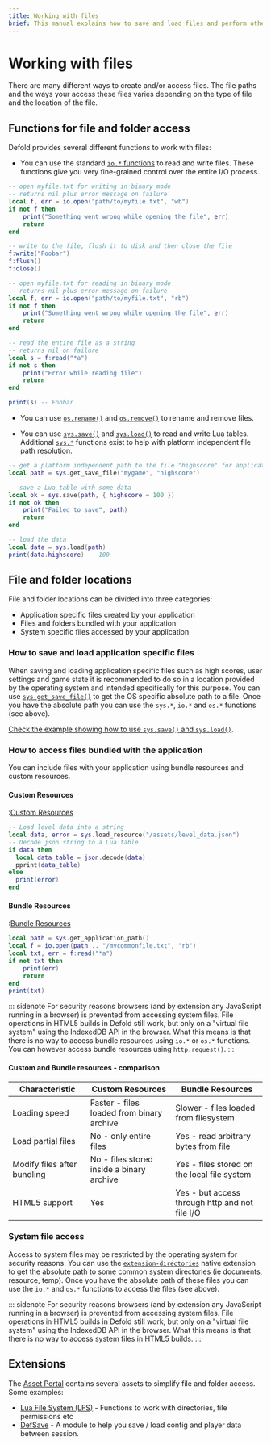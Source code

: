 ```yaml
---
title: Working with files
brief: This manual explains how to save and load files and perform other kinds of file operations.
---
```


# Working with files
There are many different ways to create and/or access files. The file paths and the ways your access these files varies depending on the type of file and the location of the file.

## Functions for file and folder access
Defold provides several different functions to work with files:

* You can use the standard [`io.*` functions](https://defold.com/ref/stable/io/) to read and write files. These functions give you very fine-grained control over the entire I/O process.

```lua
-- open myfile.txt for writing in binary mode
-- returns nil plus error message on failure
local f, err = io.open("path/to/myfile.txt", "wb")
if not f then
	print("Something went wrong while opening the file", err)
	return
end

-- write to the file, flush it to disk and then close the file
f:write("Foobar")
f:flush()
f:close()

-- open myfile.txt for reading in binary mode
-- returns nil plus error message on failure
local f, err = io.open("path/to/myfile.txt", "rb")
if not f then
	print("Something went wrong while opening the file", err)
	return
end

-- read the entire file as a string
-- returns nil on failure
local s = f:read("*a")
if not s then
	print("Error while reading file")
	return
end

print(s) -- Foobar
```

* You can use [`os.rename()`](https://defold.com/ref/stable/os/#os.rename:oldname-newname) and [`os.remove()`](https://defold.com/ref/stable/os/#os.remove:filename) to rename and remove files.

* You can use [`sys.save()`](https://defold.com/ref/stable/sys/#sys.save:filename-table) and [`sys.load()`](https://defold.com/ref/stable/sys/#sys.load:filename) to read and write Lua tables. Additional [`sys.*`](https://defold.com/ref/stable/sys/) functions exist to help with platform independent file path resolution.

```lua
-- get a platform independent path to the file "highscore" for application "mygame"
local path = sys.get_save_file("mygame", "highscore")

-- save a Lua table with some data
local ok = sys.save(path, { highscore = 100 })
if not ok then
	print("Failed to save", path)
	return
end

-- load the data
local data = sys.load(path)
print(data.highscore) -- 100
```


## File and folder locations
File and folder locations can be divided into three categories:

* Application specific files created by your application
* Files and folders bundled with your application
* System specific files accessed by your application

### How to save and load application specific files
When saving and loading application specific files such as high scores, user settings and game state it is recommended to do so in a location provided by the operating system and intended specifically for this purpose. You can use [`sys.get_save_file()`](https://defold.com/ref/stable/sys/#sys.get_save_file:application_id-file_name) to get the OS specific absolute path to a file. Once you have the absolute path you can use the `sys.*`, `io.*` and `os.*` functions (see above).

[Check the example showing how to use `sys.save()` and `sys.load()`](/examples/file/sys_save_load/).

### How to access files bundled with the application
You can include files with your application using bundle resources and custom resources.

#### Custom Resources
:[Custom Resources](../shared/custom-resources.md)

```lua
-- Load level data into a string
local data, error = sys.load_resource("/assets/level_data.json")
-- Decode json string to a Lua table
if data then
  local data_table = json.decode(data)
  pprint(data_table)
else
  print(error)
end
```

#### Bundle Resources
:[Bundle Resources](../shared/bundle-resources.md)

```lua
local path = sys.get_application_path()
local f = io.open(path .. "/mycommonfile.txt", "rb")
local txt, err = f:read("*a")
if not txt then
	print(err)
	return
end
print(txt)
```

::: sidenote
For security reasons browsers (and by extension any JavaScript running in a browser) is prevented from accessing system files. File operations in HTML5 builds in Defold still work, but only on a "virtual file system" using the IndexedDB API in the browser. What this means is that there is no way to access bundle resources using `io.*` or `os.*` functions. You can however access bundle resources using `http.request()`.
:::


#### Custom and Bundle resources - comparison

| Characteristic              | Custom Resources                          | Bundle Resources                               |
|-----------------------------|-------------------------------------------|------------------------------------------------|
| Loading speed               | Faster - files loaded from binary archive | Slower - files loaded from filesystem          |
| Load partial files          | No - only entire files                    | Yes - read arbitrary bytes from file           |
| Modify files after bundling | No - files stored inside a binary archive | Yes - files stored on the local file system    |
| HTML5 support               | Yes                                       | Yes - but access through http and not file I/O |


### System file access
Access to system files may be restricted by the operating system for security reasons. You can use the [`extension-directories`](https://defold.com/assets/extensiondirectories/) native extension to get the absolute path to some common system directories (ie documents, resource, temp). Once you have the absolute path of these files you can use the `io.*` and `os.*` functions to access the files (see above).

::: sidenote
For security reasons browsers (and by extension any JavaScript running in a browser) is prevented from accessing system files. File operations in HTML5 builds in Defold still work, but only on a "virtual file system" using the IndexedDB API in the browser. What this means is that there is no way to access system files in HTML5 builds.
:::

## Extensions
The [Asset Portal](https://defold.com/assets/) contains several assets to simplify file and folder access. Some examples:

* [Lua File System (LFS)](https://defold.com/assets/luafilesystemlfs/) - Functions to work with directories, file permissions etc
* [DefSave](https://defold.com/assets/defsave/) - A module to help you save / load config and player data between session.
